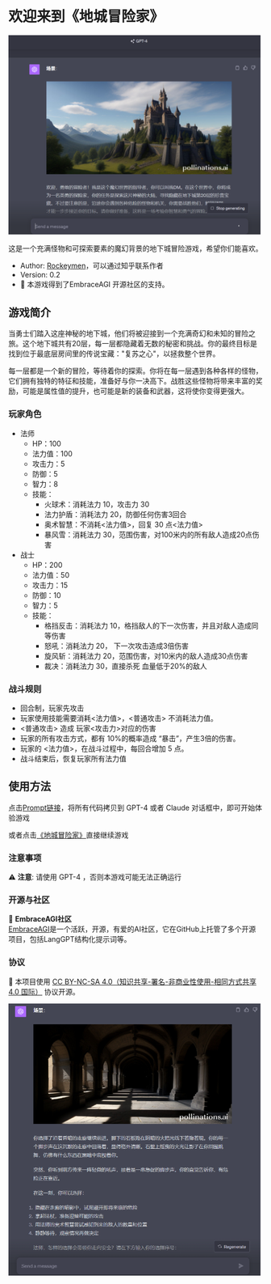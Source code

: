 # 欢迎来到《地城冒险家》

<img src="./imgs/g1.png" alt="Greeting User" width="500">

这是一个充满怪物和可探索要素的魔幻背景的地下城冒险游戏，希望你们能喜欢。

*   Author: [Rockeymen](https://www.zhihu.com/people/rockeymen)，可以通过知乎联系作者
*   Version: 0.2
*   🔗 本游戏得到了EmbraceAGI 开源社区的支持。

## 游戏简介

当勇士们踏入这座神秘的地下城，他们将被迎接到一个充满奇幻和未知的冒险之旅。这个地下城共有20层，每一层都隐藏着无数的秘密和挑战。你的最终目标是找到位于最底层房间里的传说宝藏："复苏之心"，以拯救整个世界。

每一层都是一个新的冒险，等待着你的探索。你将在每一层遇到各种各样的怪物，它们拥有独特的特征和技能，准备好与你一决高下。战胜这些怪物将带来丰富的奖励，可能是属性值的提升，也可能是新的装备和武器，这将使你变得更强大。

### 玩家角色

*   法师
    *   HP：100
    *   法力值：100
    *   攻击力：5
    *   防御：5
    *   智力：8
    *   技能：
        *   火球术：消耗法力 10，攻击力 30
        *   法力护盾：消耗法力 20，防御任何伤害3回合
        *   奥术智慧：不消耗<法力值>，回复 30 点<法力值>
        *   暴风雪：消耗法力 30，范围伤害，对100米内的所有敌人造成20点伤害
*   战士
    *   HP：200
    *   法力值：50
    *   攻击力：15
    *   防御：10
    *   智力：5
    *   技能：
        *   格挡反击：消耗法力 10，格挡敌人的下一次伤害，并且对敌人造成同等伤害
        *   怒吼：消耗法力 20， 下一次攻击造成3倍伤害
        *   旋风斩：消耗法力 20，范围伤害，对10米内的敌人造成30点伤害
        *   裁决：消耗法力 30，直接杀死 血量低于20%的敌人

### 战斗规则

*   回合制，玩家先攻击
*   玩家使用技能需要消耗<法力值>，<普通攻击> 不消耗法力值。
*   <普通攻击> 造成 玩家<攻击力>对应的伤害
*   玩家的所有攻击方式，都有 10%的概率造成 “暴击”，产生3倍的伤害。
*   玩家的 <法力值>，在战斗过程中，每回合增加 5 点。
*   战斗结束后，恢复玩家所有法力值

## 使用方法

点击[Prompt链接](https://github.com/EmbraceAGI/AIGoodGames/edit/main/Dungeon-Adventurer/跑团游戏DM.txt)，将所有代码拷贝到 GPT-4 或者 Claude 对话框中，即可开始体验游戏

或者点击[《地城冒险家》](https://chat.openai.com/share/3f28e805-9181-43cd-86c2-524db85455ad)直接继续游戏



### 注意事项

⚠️ **注意**: 请使用 GPT-4 ，否则本游戏可能无法正确运行

### 开源与社区

🌟 **EmbraceAGI社区**\
[EmbraceAGI](https://github.com/EmbraceAGI)是一个活跃，开源，有爱的AI社区，它在GitHub上托管了多个开源项目，包括LangGPT结构化提示词等。

### 协议

🔗 本项目使用 [CC BY-NC-SA 4.0（知识共享-署名-非商业性使用-相同方式共享 4.0 国际）](https://creativecommons.org/licenses/by-nc-sa/4.0/deed.zh) 协议开源。



<img src="./imgs/g2.png" alt="Greeting User" width="500">

